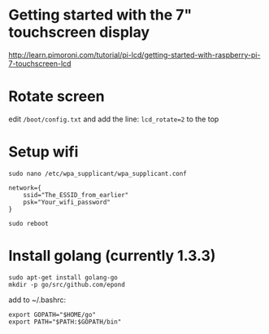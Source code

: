 # Getting started with the 7" touchscreen display

http://learn.pimoroni.com/tutorial/pi-lcd/getting-started-with-raspberry-pi-7-touchscreen-lcd

# Rotate screen

edit `/boot/config.txt` and add the line: `lcd_rotate=2` to the top

# Setup wifi

`sudo nano /etc/wpa_supplicant/wpa_supplicant.conf`

    network={
        ssid="The_ESSID_from_earlier"
        psk="Your_wifi_password"
    }

`sudo reboot`

# Install golang (currently 1.3.3)

    sudo apt-get install golang-go
    mkdir -p go/src/github.com/epond

add to ~/.bashrc:

    export GOPATH="$HOME/go"
    export PATH="$PATH:$GOPATH/bin"
